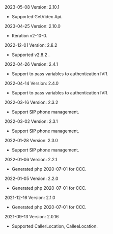 2023-05-08 Version: 2.10.1
- Supported GetVideo Api.

2023-04-25 Version: 2.10.0
- Iteration v2-10-0.

2022-12-01 Version: 2.8.2
- Supported v2.8.2 .

2022-04-26 Version: 2.4.1
- Support to pass variables to authentication IVR.

2022-04-14 Version: 2.4.0
- Support to pass variables to authentication IVR.

2022-03-16 Version: 2.3.2
- Support SIP phone management.

2022-03-02 Version: 2.3.1
- Support SIP phone management.

2022-01-28 Version: 2.3.0
- Support SIP phone management.

2022-01-06 Version: 2.2.1
- Generated php 2020-07-01 for CCC.

2022-01-05 Version: 2.2.0
- Generated php 2020-07-01 for CCC.

2021-12-16 Version: 2.1.0
- Generated php 2020-07-01 for CCC.

2021-09-13 Version: 2.0.16
- Supported CallerLocation, CalleeLocation.

